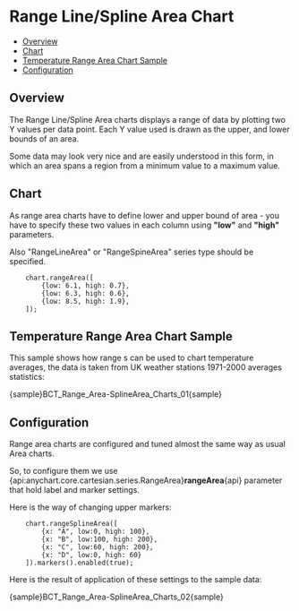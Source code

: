 # Range Line/Spline Area Chart

 * [Overview](#overview)
 * [Chart](#chart)
 * [Temperature Range Area Chart Sample](#temperature_range_area_chart_sample)
 * [Configuration](#configuration)

## Overview

The Range Line/Spline Area charts displays a range of data by plotting two Y values per data point. Each Y value used is
 drawn as the upper, and lower bounds of an area.
  
  
Some data may look very nice and are easily understood in this form, in which an area spans a region from a minimum 
value to a maximum value.

## Chart

As range area charts have to define lower and upper bound of area - you have to specify these two values in each column 
using **"low"** and **"high"** parameters.
  
  
Also "RangeLineArea" or "RangeSpineArea" series type should be specified.

```
    chart.rangeArea([
        {low: 6.1, high: 0.7},
        {low: 6.3, high: 0.6},
        {low: 8.5, high: 1.9},
    ]);
```

## Temperature Range Area Chart Sample

This sample shows how range s can be used to chart temperature averages, the data is taken from UK weather stations 
1971-2000 averages statistics:

{sample}BCT_Range\_Area-SplineArea\_Charts\_01{sample}

## Configuration
Range area charts are configured and tuned almost the same way as usual Area charts<!--, with the only difference: as we
 have to Y values (high and low point) - we have two tooltips, two labels, two markers and two lines-->.
  
  
So, to configure them we use {api:anychart.core.cartesian.series.RangeArea}**rangeArea**{api} parameter that hold label and marker settings.
  
  
Here is the way of changing upper markers:

```
    chart.rangeSplineArea([
        {x: "A", low:0, high: 100},
        {x: "B", low:100, high: 200},
        {x: "C", low:60, high: 200},
        {x: "D", low:0, high: 60}
    ]).markers().enabled(true);
```

Here is the result of application of these settings to the sample data:

{sample}BCT_Range\_Area-SplineArea\_Charts\_02{sample}
